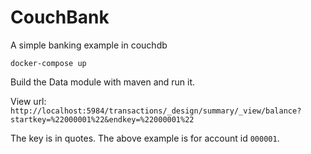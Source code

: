 # CouchBank

A simple banking example in couchdb

`docker-compose up`

Build the Data module with maven and run it.

View url:`
http://localhost:5984/transactions/_design/summary/_view/balance?startkey=%22000001%22&endkey=%22000001%22`

The key is in quotes.  The above example is for account id `000001`.